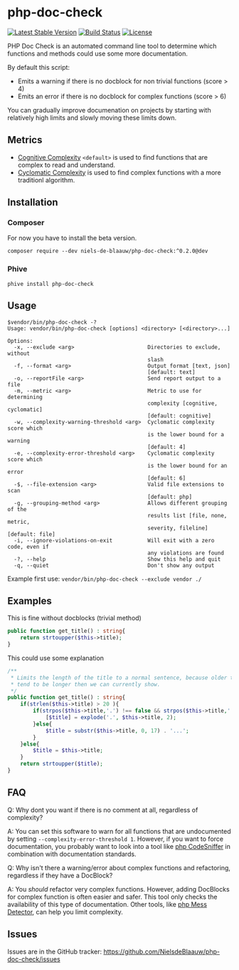 # php-doc-check

[![Latest Stable Version](https://poser.pugx.org/niels-de-blaauw/php-doc-check/v/stable)](https://packagist.org/packages/niels-de-blaauw/php-doc-check)
[![Build Status](https://travis-ci.org/NielsdeBlaauw/php-doc-check.svg?branch=master)](https://travis-ci.org/NielsdeBlaauw/php-doc-check)
[![License](https://poser.pugx.org/niels-de-blaauw/php-doc-check/license)](https://packagist.org/packages/niels-de-blaauw/php-doc-check)

PHP Doc Check is an automated command line tool to determine which functions and
methods could use some more documentation. 

By default this script:

- Emits a warning if there is no docblock for non trivial functions (score > 4)
- Emits an error if there is no docblock for complex functions (score > 6)

You can gradually improve documenation on projects by starting with relatively
high limits and slowly moving these limits down.

## Metrics

- [Cognitive Complexity](https://www.sonarsource.com/docs/CognitiveComplexity.pdf) `<default>` is 
used to find functions that are complex to read and understand.
- [Cyclomatic Complexity](https://en.wikipedia.org/wiki/Cyclomatic_complexity) is 
used to find complex functions with a more traditionl algorithm.


## Installation

### Composer

For now you have to install the beta version.

`composer require --dev niels-de-blaauw/php-doc-check:^0.2.0@dev`

### Phive

`phive install php-doc-check`

## Usage

```
$vendor/bin/php-doc-check -?
Usage: vendor/bin/php-doc-check [options] <directory> [<directory>...]

Options:
  -x, --exclude <arg>                       Directories to exclude, without
                                            slash
  -f, --format <arg>                        Output format [text, json]
                                            [default: text]
  -o, --reportFile <arg>                    Send report output to a file
  -m, --metric <arg>                        Metric to use for determining
                                            complexity [cognitive, cyclomatic]
                                            [default: cognitive]
  -w, --complexity-warning-threshold <arg>  Cyclomatic complexity score which
                                            is the lower bound for a warning
                                            [default: 4]
  -e, --complexity-error-threshold <arg>    Cyclomatic complexity score which
                                            is the lower bound for an error
                                            [default: 6]
  -$, --file-extension <arg>                Valid file extensions to scan
                                            [default: php]
  -g, --grouping-method <arg>               Allows different grouping of the
                                            results list [file, none, metric,
                                            severity, fileline] [default: file]
  -i, --ignore-violations-on-exit           Will exit with a zero code, even if
                                            any violations are found
  -?, --help                                Show this help and quit
  -q, --quiet                               Don't show any output
```

Example first use: `vendor/bin/php-doc-check --exclude vendor ./`

## Examples

This is fine without docblocks (trivial method)

```php
public function get_title() : string{
    return strtoupper($this->title);
}
```

This could use some explanation

```php
/**
 * Limits the length of the title to a normal sentence, because older titles
 * tend to be longer then we can currently show.
 */
public function get_title() : string{
    if(strlen($this->title) > 20 ){
        if(strpos($this->title,'.') !== false && strpos($this->title,'.') < 20){
            [$title] = explode('.', $this->title, 2);
        }else{
            $title = substr($this->title, 0, 17) . '...';
        }
    }else{
        $title = $this->title;
    }
    return strtoupper($title);
}
```

## FAQ

Q: Why dont you want if there is no comment at all, regardless of complexity?

A: You can set this software to warn for all functions that are undocumented by
setting `--complexity-error-threshold 1`. However, if you want to force
documentation, you probably want to look into a tool like [php CodeSniffer](https://github.com/squizlabs/PHP_CodeSniffer)
in combination with documentation standards.

Q: Why isn't there a warning/error about complex functions and refactoring, 
regardless if they have a DocBlock?

A: You *should* refactor very complex functions. However, adding DocBlocks
for complex function is often easier and safer. This tool only checks the 
availability of this type of documentation. Other tools, like [php Mess Detector](https://github.com/phpmd/phpmd), 
can help you limit complexity.

## Issues

Issues are in the GitHub tracker: https://github.com/NielsdeBlaauw/php-doc-check/issues
